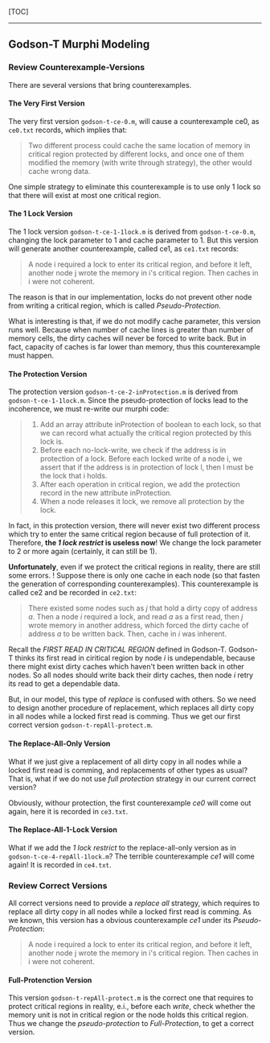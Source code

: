 
[TOC]

- - -

##  Godson-T Murphi Modeling
### Review Counterexample-Versions
There are several versions that bring counterexamples.

#### The Very First Version
The very first version `godson-t-ce-0.m`, will cause a counterexample ce0, as `ce0.txt` records, which implies that:

>Two different process could cache the same location of memory in critical region protected by different locks, and once one of them modified the memory (with write through strategy), the other would cache wrong data.

One simple strategy to eliminate this counterexample is to use only 1 lock so that there will exist at most one critical region.

#### The 1 Lock Version
The 1 lock version `godson-t-ce-1-1lock.m` is derived from `godson-t-ce-0.m`, changing the lock parameter to 1 and cache parameter to 1. But this version will generate another counterexample, called ce1, as `ce1.txt` records:

>A node i required a lock to enter its critical region, and before it left, another node j wrote the memory in i's critical region. Then caches in i were not coherent.

The reason is that in our implementation, locks do not prevent other node from writing a critical region, which is called *Pseudo-Protection*.

What is interesting is that, if we do not modify cache parameter, this version runs well. Because when number of cache lines is greater than number of memory cells, the dirty caches will never be forced to write back. But in fact, capacity of caches is far lower than memory, thus this counterexample must happen.

#### The Protection Version
The protection version `godson-t-ce-2-inProtection.m` is derived from `godson-t-ce-1-1lock.m`. Since the pseudo-protection of locks lead to the incoherence, we must re-write our murphi code:

>1. Add an array attribute inProtection of boolean to each lock, so that we can record what actually the critical region protected by this lock is.
>2. Before each no-lock-write, we check if the address is in protection of a lock.
Before each locked write of a node i, we assert that if the address is in protection of lock l, then l must be the lock that i holds.
>3. After each operation in critical region, we add the protection record in the new attribute inProtection.
>4. When a node releases it lock, we remove all protection by the lock.

In fact, in this protection version, there will never exist two different process which try to enter the same critical region because of full protection of it. Therefore, **the *1 lock restrict* is useless now**! We change the lock parameter to 2 or more again (certainly, it can still be 1).

**Unfortunately**, even if we protect the critical regions in reality, there are still some errors. ! Suppose there is only one cache in each node (so that fasten the generation of corresponding counterexamples). This counterexample is called ce2 and be recorded in `ce2.txt`:

>There existed some nodes such as *j* that hold a dirty copy of address *a*. Then a node *i* required a lock, and read *a* as a first read, then *j* wrote memory in another address, which forced the dirty cache of address *a* to be written back. Then, cache in *i* was inherent.

Recall the *FIRST READ IN CRITICAL REGION* defined in Godson-T. Godson-T thinks its first read in ciritical region by node *i* is undependable, because there might exist dirty caches which haven't been written back in other nodes. So all nodes should write back their dirty caches, then node *i* retry its read to get a dependable data.

But, in our model, this type of *replace* is confused with others. So we need to design another procedure of replacement, which replaces all dirty copy in all nodes while a locked first read is comming. Thus we get our first correct version `godson-t-repAll-protect.m`.

#### The Replace-All-Only Version
What if we just give a replacement of all dirty copy in all nodes while a locked first read is comming, and replacements of other types as usual? That is, what if we do not use *full protection* strategy in our current correct version?

Obviously, withour protection, the first counterexample *ce0* will come out again, here it is recorded in `ce3.txt`.

#### The Replace-All-1-Lock Version
What if we add the *1 lock restrict* to the replace-all-only version as in `godson-t-ce-4-repAll-1lock.m`? The terrible counterexample *ce1* will come again! It is recorded in `ce4.txt`.

### Review Correct Versions
All correct versions need to provide a *replace all* strategy, which requires to replace all dirty copy in all nodes while a locked first read is comming. As we known, this version has a obvious counterexample *ce1* under its *Pseudo-Protection*:

>A node i required a lock to enter its critical region, and before it left, another node j wrote the memory in i's critical region. Then caches in i were not coherent.

#### Full-Protenction Version
This version `godson-t-repAll-protect.m` is the correct one that requires to protect critical regions in reality, e.i., before each *write*, check whether the memory unit is not in critical region or the node holds this critical region. Thus we change the *pseudo-protection* to *Full-Protection*, to get a correct version.


